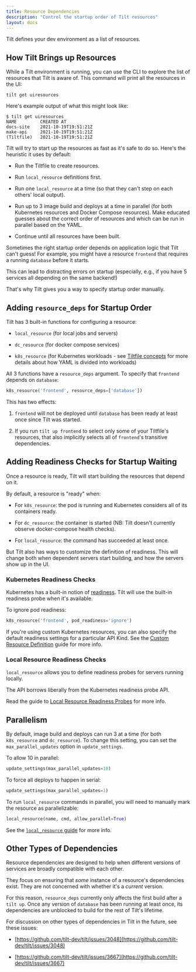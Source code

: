 ```yaml
---
title: Resource Dependencies
description: "Control the startup order of Tilt resources"
layout: docs
---
```


Tilt defines your dev environment as a list of resources.

## How Tilt Brings up Resources

While a Tilt environment is running, you can use the CLI to explore the list of
resources that Tilt is aware of. This command will print all the resources in the UI:

```
tilt get uiresources
```

Here's example output of what this might look like:

```shell
$ tilt get uiresources
NAME         CREATED AT
docs-site    2021-10-19T19:51:21Z
make-api     2021-10-19T19:51:21Z
(Tiltfile)   2021-10-19T19:51:21Z
```

Tilt will try to start up the resources as fast as it's safe to do so. Here's
the heuristic it uses by default:

- Run the Tiltfile to create resources.

- Run `local_resource` definitions first.

- Run one `local_resource` at a time (so that they can't step on each others'
  local output).

- Run up to 3 image build and deploys at a time in parallel (for both Kubernetes
  resources and Docker Compose resources). Make educated guesses about the
  correct order of resources and which can be run in parallel based on the YAML.

- Continue until all resources have been built. 

Sometimes the right startup order depends on application logic that Tilt can't guess!
For example, you might have a resource `frontend` that requires a running `database`
before it starts.

This can lead to distracting errors on startup (especially, e.g., if you have 5
services all depending on the same backend!)

That's why Tilt gives you a way to specify startup order manually.

## Adding `resource_deps` for Startup Order

Tilt has 3 built-in functions for configuring a resource:

- `local_resource` (for local jobs and servers)

- `dc_resource` (for docker compose services)

- `k8s_resource` (for Kubernetes workloads - see [Tiltfile concepts](tiltfile_concepts.html) for more details about how YAML is divided into workloads)

All 3 functions have a `resource_deps` argument. To specify that `frontend` depends on `database`:

```python
k8s_resource('frontend', resource_deps=['database'])
```

This has two effects:

1. `frontend` will not be deployed until `database` has been ready at least once
    since Tilt was started.
    
2. If you run `tilt up frontend` to select only some of your Tiltfile's resources,
    that also implicitly selects all of `frontend`'s transitive dependencies.

## Adding Readiness Checks for Startup Waiting

Once a resource is ready, Tilt will start building the resources that depend on it.

By default, a resource is "ready" when:

- For `k8s_resource`: the pod is running and Kubernetes considers all of its containers ready.

- For `dc_resource`: the container is started (NB: Tilt doesn't currently observe docker-compose health checks).

- For `local_resource`: the command has succeeded at least once.

But Tilt also has ways to customize the definition of readiness. This will change both
when dependent servers start building, and how the servers show up in the UI.

### Kubernetes Readiness Checks

Kubernetes has a built-in notion of
[readiness](https://kubernetes.io/docs/tasks/configure-pod-container/configure-liveness-readiness-startup-probes/#define-readiness-probes).
Tilt will use the built-in readiness probe when it's available.

To ignore pod readiness:

```python
k8s_resource('frontend', pod_readiness='ignore')
```

If you're using custom Kubernetes resources, you can also specify the default
readiness settings for a particular API Kind. See the [Custom Resource
Definition](custom_resource.html) guide for more info.

### Local Resource Readiness Checks

`local_resource` allows you to define readiness probes for servers running locally.

The API borrows liberally from the Kubernetes readiness probe API.

Read the guide to [Local Resource Readiness Probes](local_resource.html#readiness_probe) for more info.

## Parallelism

By default, image build and deploys can run 3 at a time (for both `k8s_resource` and `dc_resource`). To change this setting, you can set the `max_parallel_updates` option in `update_settings`.

To allow 10 in parallel:

```python
update_settings(max_parallel_updates=10)
```

To force all deploys to happen in serial:

```python
update_settings(max_parallel_updates=1)
```

To run `local_resource` commands in parallel, you will need to manually mark the resource
as parallelizable:

```python
local_resource(name, cmd, allow_parallel=True)
```

See the [`local_resource` guide](local_resource.html) for more info.

## Other Types of Dependencies

Resource dependencies are designed to help when different versions
of services are broadly compatible with each other.

They focus on ensuring that *some* instance of a resource's dependencies exist.
They are not concerned with whether it's a *current* version. 

For this reason, `resource_deps` currently only affects the first build after a
`tilt up`.  Once any version of `database` has been running at least once, its
dependencies are unblocked to build for the rest of Tilt's lifetime.

For discussion on other types of dependencies in Tilt in the future, see these issues:

- [https://github.com/tilt-dev/tilt/issues/3048](https://github.com/tilt-dev/tilt/issues/3048)

- [https://github.com/tilt-dev/tilt/issues/3667](https://github.com/tilt-dev/tilt/issues/3667)
